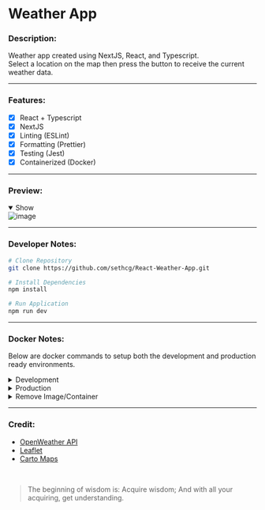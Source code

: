 # Weather App

### Description:

<p>
  Weather app created using NextJS, React, and Typescript.
  <br>
  Select a location on the map then press the button to receive the current weather data.
</p>

---

### Features:

- [x] React + Typescript
- [x] NextJS
- [x] Linting (ESLint)
- [x] Formatting (Prettier)
- [x] Testing (Jest)
- [x] Containerized (Docker)

---
### Preview:
<details open>
  <summary>Show</summary>
  <img src="https://github.com/user-attachments/assets/998ec1b0-b6e1-4b4e-8cdc-3e01a32ba245" alt="image" style="max-width: 100%;">
  <br>
</details>

---

### Developer Notes:

```bash
# Clone Repository
git clone https://github.com/sethcg/React-Weather-App.git

# Install Dependencies
npm install

# Run Application
npm run dev
```

---

### Docker Notes:

<p>
  Below are docker commands to setup both the development and production ready environments.
</p>

<details closed>
<summary>Development</summary>
  
```bash
# Create docker network
docker network create react-weather-app-network

# Build docker image
docker compose -f compose.dev.yaml build

# Run docker container
docker compose -f compose.dev.yaml up -d
```

</details>

<details closed>
<summary>Production</summary>

```bash
# Create docker network
docker network create react-weather-app-network

# Build docker image
docker compose -f compose.prod.yaml build

# Run docker container
docker compose -f compose.prod.yaml up -d
```

</details>

<details closed>
<summary>Remove Image/Container</summary>

```bash
# Stop Docker Container
docker stop react-weather-app

# Remove/Free Space
docker system prune -af --volumes
```

</details>

---

### Credit:

- [OpenWeather API](https://openweathermap.org/)
- [Leaflet](https://leafletjs.com/)
- [Carto Maps](https://carto.com/basemaps)

<br />

> The beginning of wisdom is: Acquire wisdom; And with all your acquiring, get understanding.
